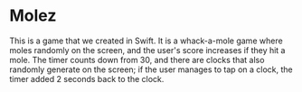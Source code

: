 # Molez

This is a game that we created in Swift. It is a whack-a-mole game where moles randomly on the screen, and the user's score increases if they hit a mole. The timer counts down from 30, and there are clocks that also randomly generate on the screen; if the user manages to tap on a clock, the timer added 2 seconds back to the clock.
